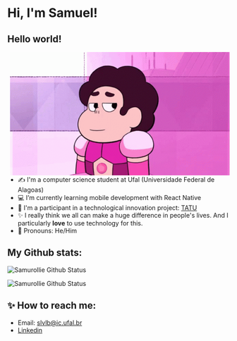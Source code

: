 # Hi, I'm Samuel!

<!--
**samurollie/samurollie** is a ✨ _special_ ✨ repository because its `README.md` (this file) appears on your GitHub profile.

Here are some ideas to get you started:

- 🔭 I’m currently working on ...
- 🌱 I’m currently learning ...
- 👯 I’m looking to collaborate on ...
- 🤔 I’m looking for help with ...
- 💬 Ask me about ...
- 📫 How to reach me: ...
- 😄 Pronouns: ...
- ⚡ Fun fact: ...
-->



## Hello world!

<img align="right" alt="GIF" src="assets/steven.gif"/>

- ✍ I'm a computer science student at Ufal (Universidade Federal de Alagoas)
- :computer: I’m currently learning mobile development with React Native 
- :rocket: I'm a participant in a technological innovation project: [TATU](https://projetotatu.com.br)
- :sparkles: I really think we all can make a huge difference in people's lives. And I particularly **love** to use technology for this.
- :purple_heart: Pronouns: He/Him
<!-- - 💬 Ask me about anything...especially Minecraft and Kpop ;-) -->
<!-- - ⚡ Fun fact: My name comes from Greek and means *peace*. -->


## My Github stats:

![Samurollie Github Status](https://github-readme-stats.vercel.app/api?username=samurollie&show_icons=true&theme=tokyonight&count_private=true)

![Samurollie Github Status](https://github-readme-stats.vercel.app/api/top-langs/?username=samurollie&layout=compact&theme=tokyonight&count_private=true)

<!-- [![GitHub Streak](http://github-readme-streak-stats.herokuapp.com?user=samurollie&theme=highcontrast&date_format=j%20M%5B%20Y%5D&fire=663BDD&ring=663BDD&currStreakLabel=663BDD)](https://git.io/streak-stats) -->

## :sparkles: How to reach me: 

- Email: slvlb@ic.ufal.br
- [Linkedin](https://www.linkedin.com/in/samuel-lucas-34aa6b1bb/)

<!-- <div>
    <img style="pading: 4%;" src="https://github-readme-stats.vercel.app/api?username=samurollie&show_icons=true&theme=tokyonight&count_private=true">
    <img style="pading: 4%;" src="https://github-readme-stats.vercel.app/api/top-langs/?username=samurollie&layout=compact&theme=tokyonight&count_private=true">
</div>
 -->

